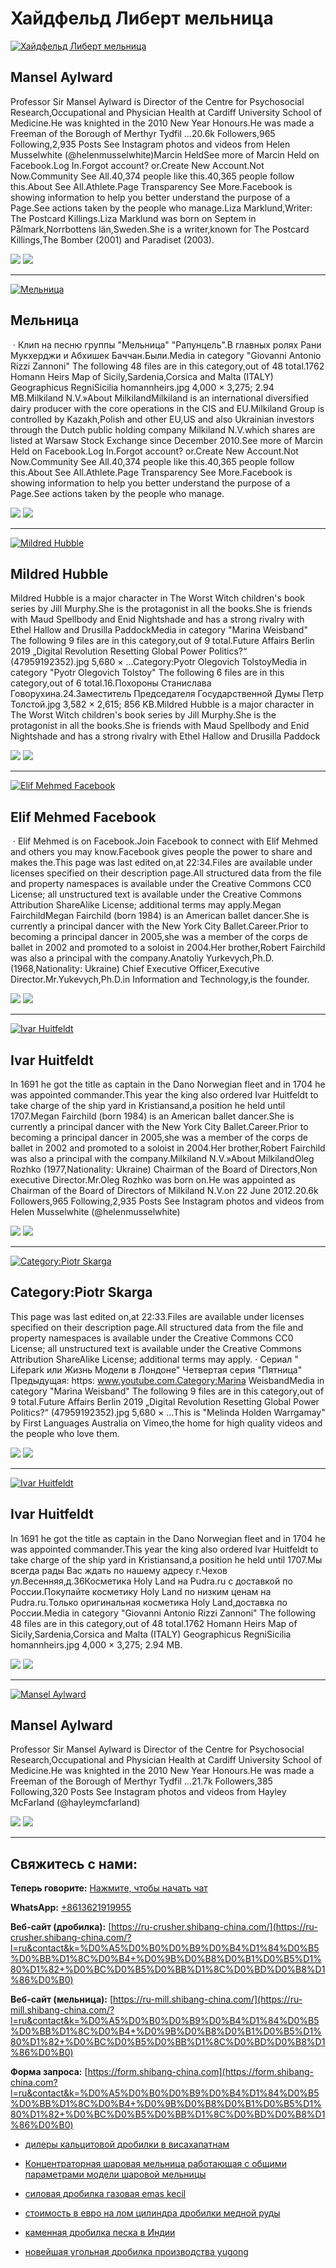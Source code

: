 # Хайдфельд Либерт мельница

<a href="https://swt.shibang-china.com/?l=ru&img&k=%D0%A5%D0%B0%D0%B9%D0%B4%D1%84%D0%B5%D0%BB%D1%8C%D0%B4+%D0%9B%D0%B8%D0%B1%D0%B5%D1%80%D1%82+%D0%BC%D0%B5%D0%BB%D1%8C%D0%BD%D0%B8%D1%86%D0%B0" target="_blank">![Хайдфельд Либерт мельница](http://static.shibang-china.com/all-800x300/420.jpg)</a>

## Mansel Aylward
Professor Sir Mansel Aylward is Director of the Centre for Psychosocial Research,Occupational and Physician Health at Cardiff University School of Medicine.He was knighted in the 2010 New Year Honours.He was made a Freeman of the Borough of Merthyr Tydfil …20.6k Followers,965 Following,2,935 Posts See Instagram photos and videos from Helen Musselwhite (@helenmusselwhite)Marcin HeldSee more of Marcin Held on Facebook.Log In.Forgot account? or.Create New Account.Not Now.Community See All.40,374 people like this.40,365 people follow this.About See All.Athlete.Page Transparency See More.Facebook is showing information to help you better understand the purpose of a Page.See actions taken by the people who manage.Liza Marklund,Writer: The Postcard Killings.Liza Marklund was born on Septem in P&#229;lmark,Norrbottens l&#228;n,Sweden.She is a writer,known for The Postcard Killings,The Bomber (2001) and Paradiset (2003).


<a href="https://whatsapp.shibangsoft.com/WhatsApp.php" target="_blank" title="WhatsApp">![](http://static.shibang-china.com/icon/whatsapp.png)</a> <a href="https://swt.shibang-china.com/?l=ru&icon&k=%D0%A5%D0%B0%D0%B9%D0%B4%D1%84%D0%B5%D0%BB%D1%8C%D0%B4+%D0%9B%D0%B8%D0%B1%D0%B5%D1%80%D1%82+%D0%BC%D0%B5%D0%BB%D1%8C%D0%BD%D0%B8%D1%86%D0%B0" target="_blank">![](http://static.shibang-china.com/icon/chat-ru.png)</a>

---

<a href="https://swt.shibang-china.com/?l=ru&img&k=%D0%A5%D0%B0%D0%B9%D0%B4%D1%84%D0%B5%D0%BB%D1%8C%D0%B4+%D0%9B%D0%B8%D0%B1%D0%B5%D1%80%D1%82+%D0%BC%D0%B5%D0%BB%D1%8C%D0%BD%D0%B8%D1%86%D0%B0" target="_blank">![Мельница](http://static.shibang-china.com/all-800x300/157.jpg)</a>

## Мельница
&nbsp;&#0183;&#32;Клип на песню группы &quot;Мельница&quot; &quot;Рапунцель&quot;.В главных ролях Рани Мукхерджи и Абхишек Баччан.Были.Media in category &quot;Giovanni Antonio Rizzi Zannoni&quot; The following 48 files are in this category,out of 48 total.1762 Homann Heirs Map of Sicily,Sardenia,Corsica and Malta (ITALY) Geographicus RegniSicilia homannheirs.jpg 4,000 &#215; 3,275; 2.94 MB.Milkiland N.V.&#187;About MilkilandMilkiland is an international diversified dairy producer with the core operations in the CIS and EU.Milkiland Group is controlled by Kazakh,Polish and other EU,US and also Ukrainian investors through the Dutch public holding company Milkiland N.V.which shares are listed at Warsaw Stock Exchange since December 2010.See more of Marcin Held on Facebook.Log In.Forgot account? or.Create New Account.Not Now.Community See All.40,374 people like this.40,365 people follow this.About See All.Athlete.Page Transparency See More.Facebook is showing information to help you better understand the purpose of a Page.See actions taken by the people who manage.


<a href="https://whatsapp.shibangsoft.com/WhatsApp.php" target="_blank" title="WhatsApp">![](http://static.shibang-china.com/icon/whatsapp.png)</a> <a href="https://swt.shibang-china.com/?l=ru&icon&k=%D0%A5%D0%B0%D0%B9%D0%B4%D1%84%D0%B5%D0%BB%D1%8C%D0%B4+%D0%9B%D0%B8%D0%B1%D0%B5%D1%80%D1%82+%D0%BC%D0%B5%D0%BB%D1%8C%D0%BD%D0%B8%D1%86%D0%B0" target="_blank">![](http://static.shibang-china.com/icon/chat-ru.png)</a>

---

<a href="https://swt.shibang-china.com/?l=ru&img&k=%D0%A5%D0%B0%D0%B9%D0%B4%D1%84%D0%B5%D0%BB%D1%8C%D0%B4+%D0%9B%D0%B8%D0%B1%D0%B5%D1%80%D1%82+%D0%BC%D0%B5%D0%BB%D1%8C%D0%BD%D0%B8%D1%86%D0%B0" target="_blank">![Mildred Hubble](http://static.shibang-china.com/all-800x300/749.jpg)</a>

## Mildred Hubble
Mildred Hubble is a major character in The Worst Witch children's book series by Jill Murphy.She is the protagonist in all the books.She is friends with Maud Spellbody and Enid Nightshade and has a strong rivalry with Ethel Hallow and Drusilla PaddockMedia in category &quot;Marina Weisband&quot; The following 9 files are in this category,out of 9 total.Future Affairs Berlin 2019 „Digital Revolution Resetting Global Power Politics?“ (47959192352).jpg 5,680 &#215; …Category:Pyotr Olegovich TolstoyMedia in category &quot;Pyotr Olegovich Tolstoy&quot; The following 6 files are in this category,out of 6 total.16.Похороны Станислава Говорухина.24.Заместитель Председателя Государственной Думы Петр Толстой.jpg 3,582 &#215; 2,615; 856 KB.Mildred Hubble is a major character in The Worst Witch children's book series by Jill Murphy.She is the protagonist in all the books.She is friends with Maud Spellbody and Enid Nightshade and has a strong rivalry with Ethel Hallow and Drusilla Paddock


<a href="https://whatsapp.shibangsoft.com/WhatsApp.php" target="_blank" title="WhatsApp">![](http://static.shibang-china.com/icon/whatsapp.png)</a> <a href="https://swt.shibang-china.com/?l=ru&icon&k=%D0%A5%D0%B0%D0%B9%D0%B4%D1%84%D0%B5%D0%BB%D1%8C%D0%B4+%D0%9B%D0%B8%D0%B1%D0%B5%D1%80%D1%82+%D0%BC%D0%B5%D0%BB%D1%8C%D0%BD%D0%B8%D1%86%D0%B0" target="_blank">![](http://static.shibang-china.com/icon/chat-ru.png)</a>

---

<a href="https://swt.shibang-china.com/?l=ru&img&k=%D0%A5%D0%B0%D0%B9%D0%B4%D1%84%D0%B5%D0%BB%D1%8C%D0%B4+%D0%9B%D0%B8%D0%B1%D0%B5%D1%80%D1%82+%D0%BC%D0%B5%D0%BB%D1%8C%D0%BD%D0%B8%D1%86%D0%B0" target="_blank">![Elif Mehmed Facebook](http://static.shibang-china.com/all-800x300/1203.jpg)</a>

## Elif Mehmed Facebook
&nbsp;&#0183;&#32;Elif Mehmed is on Facebook.Join Facebook to connect with Elif Mehmed and others you may know.Facebook gives people the power to share and makes the.This page was last edited on,at 22:34.Files are available under licenses specified on their description page.All structured data from the file and property namespaces is available under the Creative Commons CC0 License; all unstructured text is available under the Creative Commons Attribution ShareAlike License; additional terms may apply.Megan FairchildMegan Fairchild (born 1984) is an American ballet dancer.She is currently a principal dancer with the New York City Ballet.Career.Prior to becoming a principal dancer in 2005,she was a member of the corps de ballet in 2002 and promoted to a soloist in 2004.Her brother,Robert Fairchild was also a principal with the company.Anatoliy Yurkevych,Ph.D.(1968,Nationality: Ukraine) Chief Executive Officer,Executive Director.Mr.Yukevych,Ph.D.in Information and Technology,is the founder.


<a href="https://whatsapp.shibangsoft.com/WhatsApp.php" target="_blank" title="WhatsApp">![](http://static.shibang-china.com/icon/whatsapp.png)</a> <a href="https://swt.shibang-china.com/?l=ru&icon&k=%D0%A5%D0%B0%D0%B9%D0%B4%D1%84%D0%B5%D0%BB%D1%8C%D0%B4+%D0%9B%D0%B8%D0%B1%D0%B5%D1%80%D1%82+%D0%BC%D0%B5%D0%BB%D1%8C%D0%BD%D0%B8%D1%86%D0%B0" target="_blank">![](http://static.shibang-china.com/icon/chat-ru.png)</a>

---

<a href="https://swt.shibang-china.com/?l=ru&img&k=%D0%A5%D0%B0%D0%B9%D0%B4%D1%84%D0%B5%D0%BB%D1%8C%D0%B4+%D0%9B%D0%B8%D0%B1%D0%B5%D1%80%D1%82+%D0%BC%D0%B5%D0%BB%D1%8C%D0%BD%D0%B8%D1%86%D0%B0" target="_blank">![Ivar Huitfeldt](http://static.shibang-china.com/all-800x300/1105.jpg)</a>

## Ivar Huitfeldt
In 1691 he got the title as captain in the Dano Norwegian fleet and in 1704 he was appointed commander.This year the king also ordered Ivar Huitfeldt to take charge of the ship yard in Kristiansand,a position he held until 1707.Megan Fairchild (born 1984) is an American ballet dancer.She is currently a principal dancer with the New York City Ballet.Career.Prior to becoming a principal dancer in 2005,she was a member of the corps de ballet in 2002 and promoted to a soloist in 2004.Her brother,Robert Fairchild was also a principal with the company.Milkiland N.V.&#187;About MilkilandOleg Rozhko (1977,Nationality: Ukraine) Chairman of the Board of Directors,Non executive Director.Mr.Oleg Rozhko was born on.He was appointed as Chairman of the Board of Directors of Milkiland N.V.on 22 June 2012.20.6k Followers,965 Following,2,935 Posts See Instagram photos and videos from Helen Musselwhite (@helenmusselwhite)


<a href="https://whatsapp.shibangsoft.com/WhatsApp.php" target="_blank" title="WhatsApp">![](http://static.shibang-china.com/icon/whatsapp.png)</a> <a href="https://swt.shibang-china.com/?l=ru&icon&k=%D0%A5%D0%B0%D0%B9%D0%B4%D1%84%D0%B5%D0%BB%D1%8C%D0%B4+%D0%9B%D0%B8%D0%B1%D0%B5%D1%80%D1%82+%D0%BC%D0%B5%D0%BB%D1%8C%D0%BD%D0%B8%D1%86%D0%B0" target="_blank">![](http://static.shibang-china.com/icon/chat-ru.png)</a>

---

<a href="https://swt.shibang-china.com/?l=ru&img&k=%D0%A5%D0%B0%D0%B9%D0%B4%D1%84%D0%B5%D0%BB%D1%8C%D0%B4+%D0%9B%D0%B8%D0%B1%D0%B5%D1%80%D1%82+%D0%BC%D0%B5%D0%BB%D1%8C%D0%BD%D0%B8%D1%86%D0%B0" target="_blank">![Category:Piotr Skarga](http://static.shibang-china.com/all-800x300/965.jpg)</a>

## Category:Piotr Skarga
This page was last edited on,at 22:33.Files are available under licenses specified on their description page.All structured data from the file and property namespaces is available under the Creative Commons CC0 License; all unstructured text is available under the Creative Commons Attribution ShareAlike License; additional terms may apply.&nbsp;&#0183;&#32;Сериал &quot; Lifepark или Жизнь Модели в Лондоне&quot; Четвертая серия &quot;Пятница&quot; Предыдущая: https: www.youtube.com.Category:Marina WeisbandMedia in category &quot;Marina Weisband&quot; The following 9 files are in this category,out of 9 total.Future Affairs Berlin 2019 „Digital Revolution Resetting Global Power Politics?“ (47959192352).jpg 5,680 &#215; …This is &quot;Melinda Holden Warrgamay&quot; by First Languages Australia on Vimeo,the home for high quality videos and the people who love them.


<a href="https://whatsapp.shibangsoft.com/WhatsApp.php" target="_blank" title="WhatsApp">![](http://static.shibang-china.com/icon/whatsapp.png)</a> <a href="https://swt.shibang-china.com/?l=ru&icon&k=%D0%A5%D0%B0%D0%B9%D0%B4%D1%84%D0%B5%D0%BB%D1%8C%D0%B4+%D0%9B%D0%B8%D0%B1%D0%B5%D1%80%D1%82+%D0%BC%D0%B5%D0%BB%D1%8C%D0%BD%D0%B8%D1%86%D0%B0" target="_blank">![](http://static.shibang-china.com/icon/chat-ru.png)</a>

---

<a href="https://swt.shibang-china.com/?l=ru&img&k=%D0%A5%D0%B0%D0%B9%D0%B4%D1%84%D0%B5%D0%BB%D1%8C%D0%B4+%D0%9B%D0%B8%D0%B1%D0%B5%D1%80%D1%82+%D0%BC%D0%B5%D0%BB%D1%8C%D0%BD%D0%B8%D1%86%D0%B0" target="_blank">![Ivar Huitfeldt](http://static.shibang-china.com/all-800x300/669.jpg)</a>

## Ivar Huitfeldt
In 1691 he got the title as captain in the Dano Norwegian fleet and in 1704 he was appointed commander.This year the king also ordered Ivar Huitfeldt to take charge of the ship yard in Kristiansand,a position he held until 1707.Мы всегда рады Вас ждать по нашему адресу г.Чехов ул.Весенняя,д.36Косметика Holy Land на Pudra.ru с доставкой по России.Покупайте косметику Holy Land по низким ценам на Pudra.ru.Только оригинальная косметика Holy Land,доставка по России.Media in category &quot;Giovanni Antonio Rizzi Zannoni&quot; The following 48 files are in this category,out of 48 total.1762 Homann Heirs Map of Sicily,Sardenia,Corsica and Malta (ITALY) Geographicus RegniSicilia homannheirs.jpg 4,000 &#215; 3,275; 2.94 MB.


<a href="https://whatsapp.shibangsoft.com/WhatsApp.php" target="_blank" title="WhatsApp">![](http://static.shibang-china.com/icon/whatsapp.png)</a> <a href="https://swt.shibang-china.com/?l=ru&icon&k=%D0%A5%D0%B0%D0%B9%D0%B4%D1%84%D0%B5%D0%BB%D1%8C%D0%B4+%D0%9B%D0%B8%D0%B1%D0%B5%D1%80%D1%82+%D0%BC%D0%B5%D0%BB%D1%8C%D0%BD%D0%B8%D1%86%D0%B0" target="_blank">![](http://static.shibang-china.com/icon/chat-ru.png)</a>

---

<a href="https://swt.shibang-china.com/?l=ru&img&k=%D0%A5%D0%B0%D0%B9%D0%B4%D1%84%D0%B5%D0%BB%D1%8C%D0%B4+%D0%9B%D0%B8%D0%B1%D0%B5%D1%80%D1%82+%D0%BC%D0%B5%D0%BB%D1%8C%D0%BD%D0%B8%D1%86%D0%B0" target="_blank">![Mansel Aylward](http://static.shibang-china.com/all-800x300/214.jpg)</a>

## Mansel Aylward
Professor Sir Mansel Aylward is Director of the Centre for Psychosocial Research,Occupational and Physician Health at Cardiff University School of Medicine.He was knighted in the 2010 New Year Honours.He was made a Freeman of the Borough of Merthyr Tydfil …21.7k Followers,385 Following,320 Posts See Instagram photos and videos from Hayley McFarland (@hayleymcfarland)

<a href="https://whatsapp.shibangsoft.com/WhatsApp.php" target="_blank" title="WhatsApp">![](http://static.shibang-china.com/icon/whatsapp.png)</a> <a href="https://swt.shibang-china.com/?l=ru&icon&k=%D0%A5%D0%B0%D0%B9%D0%B4%D1%84%D0%B5%D0%BB%D1%8C%D0%B4+%D0%9B%D0%B8%D0%B1%D0%B5%D1%80%D1%82+%D0%BC%D0%B5%D0%BB%D1%8C%D0%BD%D0%B8%D1%86%D0%B0" target="_blank">![](http://static.shibang-china.com/icon/chat-ru.png)</a>

---
## Свяжитесь с нами:

**Теперь говорите:** [Нажмите, чтобы начать чат](https://swt.shibang-china.com?l=ru&contact&k=%D0%A5%D0%B0%D0%B9%D0%B4%D1%84%D0%B5%D0%BB%D1%8C%D0%B4+%D0%9B%D0%B8%D0%B1%D0%B5%D1%80%D1%82+%D0%BC%D0%B5%D0%BB%D1%8C%D0%BD%D0%B8%D1%86%D0%B0)

**WhatsApp:**  [+8613621919955](https://whatsapp.shibangsoft.com/WhatsApp.php)

**Веб-сайт (дробилка):** [https://ru-crusher.shibang-china.com/](https://ru-crusher.shibang-china.com/?l=ru&contact&k=%D0%A5%D0%B0%D0%B9%D0%B4%D1%84%D0%B5%D0%BB%D1%8C%D0%B4+%D0%9B%D0%B8%D0%B1%D0%B5%D1%80%D1%82+%D0%BC%D0%B5%D0%BB%D1%8C%D0%BD%D0%B8%D1%86%D0%B0)

**Веб-сайт (мельница):** [https://ru-mill.shibang-china.com/](https://ru-mill.shibang-china.com/?l=ru&contact&k=%D0%A5%D0%B0%D0%B9%D0%B4%D1%84%D0%B5%D0%BB%D1%8C%D0%B4+%D0%9B%D0%B8%D0%B1%D0%B5%D1%80%D1%82+%D0%BC%D0%B5%D0%BB%D1%8C%D0%BD%D0%B8%D1%86%D0%B0)

**Форма запроса:** [https://form.shibang-china.com](https://form.shibang-china.com?l=ru&contact&k=%D0%A5%D0%B0%D0%B9%D0%B4%D1%84%D0%B5%D0%BB%D1%8C%D0%B4+%D0%9B%D0%B8%D0%B1%D0%B5%D1%80%D1%82+%D0%BC%D0%B5%D0%BB%D1%8C%D0%BD%D0%B8%D1%86%D0%B0)

* [дилеры кальцитовой дробилки в висахапатнам](../123/%D0%B4%D0%B8%D0%BB%D0%B5%D1%80%D1%8B%20%D0%BA%D0%B0%D0%BB%D1%8C%D1%86%D0%B8%D1%82%D0%BE%D0%B2%D0%BE%D0%B9%20%D0%B4%D1%80%D0%BE%D0%B1%D0%B8%D0%BB%D0%BA%D0%B8%20%D0%B2%20%D0%B2%D0%B8%D1%81%D0%B0%D1%85%D0%B0%D0%BF%D0%B0%D1%82%D0%BD%D0%B0%D0%BC.md)

* [Концентраторная шаровая мельница работающая с общими параметрами модели шаровой мельницы](../121/%D0%9A%D0%BE%D0%BD%D1%86%D0%B5%D0%BD%D1%82%D1%80%D0%B0%D1%82%D0%BE%D1%80%D0%BD%D0%B0%D1%8F%20%D1%88%D0%B0%D1%80%D0%BE%D0%B2%D0%B0%D1%8F%20%D0%BC%D0%B5%D0%BB%D1%8C%D0%BD%D0%B8%D1%86%D0%B0%20%D1%80%D0%B0%D0%B1%D0%BE%D1%82%D0%B0%D1%8E%D1%89%D0%B0%D1%8F%20%D1%81%20%D0%BE%D0%B1%D1%89%D0%B8%D0%BC%D0%B8%20%D0%BF%D0%B0%D1%80%D0%B0%D0%BC%D0%B5%D1%82%D1%80%D0%B0%D0%BC%D0%B8%20%D0%BC%D0%BE%D0%B4%D0%B5%D0%BB%D0%B8%20%D1%88%D0%B0%D1%80%D0%BE%D0%B2%D0%BE%D0%B9%20%D0%BC%D0%B5%D0%BB%D1%8C%D0%BD%D0%B8%D1%86%D1%8B.md)

* [силовая дробилка газовая emas kecil](../125/%D1%81%D0%B8%D0%BB%D0%BE%D0%B2%D0%B0%D1%8F%20%D0%B4%D1%80%D0%BE%D0%B1%D0%B8%D0%BB%D0%BA%D0%B0%20%D0%B3%D0%B0%D0%B7%D0%BE%D0%B2%D0%B0%D1%8F%20emas%20kecil.md)

* [стоимость в евро на лом цилиндра дробилки медной руды](../123/%D1%81%D1%82%D0%BE%D0%B8%D0%BC%D0%BE%D1%81%D1%82%D1%8C%20%D0%B2%20%D0%B5%D0%B2%D1%80%D0%BE%20%D0%BD%D0%B0%20%D0%BB%D0%BE%D0%BC%20%D1%86%D0%B8%D0%BB%D0%B8%D0%BD%D0%B4%D1%80%D0%B0%20%D0%B4%D1%80%D0%BE%D0%B1%D0%B8%D0%BB%D0%BA%D0%B8%20%D0%BC%D0%B5%D0%B4%D0%BD%D0%BE%D0%B9%20%D1%80%D1%83%D0%B4%D1%8B.md)

* [каменная дробилка песка в Индии](../124/%D0%BA%D0%B0%D0%BC%D0%B5%D0%BD%D0%BD%D0%B0%D1%8F%20%D0%B4%D1%80%D0%BE%D0%B1%D0%B8%D0%BB%D0%BA%D0%B0%20%D0%BF%D0%B5%D1%81%D0%BA%D0%B0%20%D0%B2%20%D0%98%D0%BD%D0%B4%D0%B8%D0%B8.md)

* [новейшая угольная дробилка производства yugong](../121/%D0%BD%D0%BE%D0%B2%D0%B5%D0%B9%D1%88%D0%B0%D1%8F%20%D1%83%D0%B3%D0%BE%D0%BB%D1%8C%D0%BD%D0%B0%D1%8F%20%D0%B4%D1%80%D0%BE%D0%B1%D0%B8%D0%BB%D0%BA%D0%B0%20%D0%BF%D1%80%D0%BE%D0%B8%D0%B7%D0%B2%D0%BE%D0%B4%D1%81%D1%82%D0%B2%D0%B0%20yugong.md)